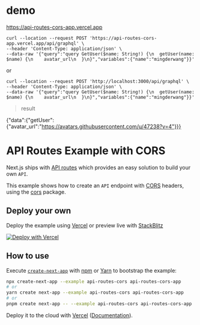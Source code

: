 # demo
https://api-routes-cors-app.vercel.app
```
curl --location --request POST 'https://api-routes-cors-app.vercel.app/api/graphql' \
--header 'Content-Type: application/json' \
--data-raw '{"query":"query GetUser($name: String!) {\n  getUser(name: $name) {\n    avatar_url\n  }\n}","variables":{"name":"mingderwang"}}'
```
or
```
curl --location --request POST 'http://localhost:3000/api/graphql' \
--header 'Content-Type: application/json' \
--data-raw '{"query":"query GetUser($name: String!) {\n  getUser(name: $name) {\n    avatar_url\n  }\n}","variables":{"name":"mingderwang"}}'
```
> result

{"data":{"getUser":{"avatar_url":"https://avatars.githubusercontent.com/u/47238?v=4"}}}


# API Routes Example with CORS

Next.js ships with [API routes](https://nextjs.org/docs/api-routes/introduction) which provides an easy solution to build your own `API`.

This example shows how to create an `API` endpoint with [CORS](https://developer.mozilla.org/en-US/docs/Web/HTTP/CORS) headers, using the [cors](https://github.com/expressjs/cors) package.

## Deploy your own

Deploy the example using [Vercel](https://vercel.com?utm_source=github&utm_medium=readme&utm_campaign=next-example) or preview live with [StackBlitz](https://stackblitz.com/github/vercel/next.js/tree/canary/examples/api-routes-cors)

[![Deploy with Vercel](https://vercel.com/button)](https://vercel.com/new/git/external?repository-url=https://github.com/vercel/next.js/tree/canary/examples/api-routes-cors&project-name=api-routes-cors&repository-name=api-routes-cors)

## How to use

Execute [`create-next-app`](https://github.com/vercel/next.js/tree/canary/packages/create-next-app) with [npm](https://docs.npmjs.com/cli/init) or [Yarn](https://yarnpkg.com/lang/en/docs/cli/create/) to bootstrap the example:

```bash
npx create-next-app --example api-routes-cors api-routes-cors-app
# or
yarn create next-app --example api-routes-cors api-routes-cors-app
# or
pnpm create next-app -- --example api-routes-cors api-routes-cors-app
```

Deploy it to the cloud with [Vercel](https://vercel.com/new?utm_source=github&utm_medium=readme&utm_campaign=next-example) ([Documentation](https://nextjs.org/docs/deployment)).
